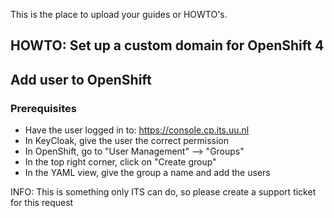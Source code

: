 This is the place to upload your guides or HOWTO's.


## HOWTO: Set up a custom domain for OpenShift 4


## Add user to OpenShift
### Prerequisites
- Have the user logged in to: https://console.cp.its.uu.nl
- In KeyCloak, give the user the correct permission
- In OpenShift, go to "User Management" --> "Groups"
- In the top right corner, click on "Create group"
- In the YAML view, give the group a name and add the users 

INFO: This is something only ITS can do, so please create a support ticket for this request